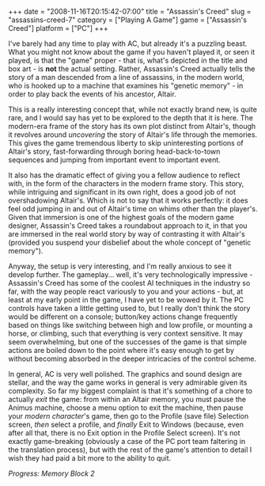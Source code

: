 +++
date = "2008-11-16T20:15:42-07:00"
title = "Assassin's Creed"
slug = "assassins-creed-7"
category = ["Playing A Game"]
game = ["Assassin's Creed"]
platform = ["PC"]
+++

I've barely had any time to play with AC, but already it's a puzzling beast.  What you might not know about the game if you haven't played it, or seen it played, is that the "game" proper - that is, what's depicted in the title and box art - is <b>not</b> the actual setting.  Rather, Assassin's Creed actually tells the story of a man descended from a line of assassins, in the modern world, who is hooked up to a machine that examines his "genetic memory" - in order to play back the events of his ancestor, Altair.

This is a really interesting concept that, while not exactly brand new, is quite rare, and I would say has yet to be explored to the depth that it is here.  The modern-era frame of the story has its own plot distinct from Altair's, though it revolves around <i>uncovering</i> the story of Altair's life through the memories.  This gives the game tremendous liberty to skip uninteresting portions of Altair's story, fast-forwarding through boring head-back-to-town sequences and jumping from important event to important event.

It also has the dramatic effect of giving you a fellow audience to reflect with, in the form of the characters in the modern frame story.  This story, while intriguing and significant in its own right, does a good job of not overshadowing Altair's.  Which is not to say that it works perfectly: it does feel odd jumping in and out of Altair's time on whims other than the player's.  Given that immersion is one of the highest goals of the modern game designer, Assassin's Creed takes a roundabout approach to it, in that you are immersed in the real world story by way of contrasting it with Altair's (provided you suspend your disbelief about the whole concept of "genetic memory").

Anyway, the setup is very interesting, and I'm really anxious to see it develop further.  The gameplay... well, it's very technologically impressive - Assassin's Creed has some of the coolest AI techniques in the industry so far, with the way people react variously to you and your actions - but, at least at my early point in the game, I have yet to be wowed by it.  The PC controls have taken a little getting used to, but I really don't think the story would be different on a console; button/key actions change frequently based on things like switching between high and low profile, or mounting a horse, or climbing, such that everything is very context sensitive.  It may seem overwhelming, but one of the successes of the game is that simple actions are boiled down to the point where it's easy enough to get by without becoming absorbed in the deeper intricacies of the control scheme.

In general, AC is very well polished.  The graphics and sound design are stellar, and the way the game works in general is very admirable given its complexity.  So far my biggest complaint is that it's something of a chore to actually <i>exit</i> the game: from within an Altair memory, you must pause the Animus machine, choose a menu option to exit the machine, then pause your <i>modern character</i>'s game, then go to the Profile (save file) Selection screen, <i>then</i> select a profile, and <i>finally</i> Exit to Windows (because, even after all that, there is no Exit option in the Profile Select screen).  It's not exactly game-breaking (obviously a case of the PC port team faltering in the translation process), but with the rest of the game's attention to detail I wish they had paid a bit more to the ability to quit.

<i>Progress: Memory Block 2</i>